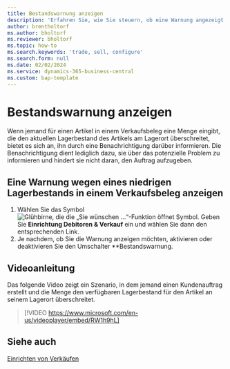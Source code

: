 ```yaml
---
title: Bestandswarnung anzeigen
description: 'Erfahren Sie, wie Sie steuern, ob eine Warnung angezeigt wird, wenn eine Bestellmenge den Lagerbestand eines Artikels überschreitet.'
author: brentholtorf
ms.author: bholtorf
ms.reviewer: bholtorf
ms.topic: how-to
ms.search.keywords: 'trade, sell, configure'
ms.search.form: null
ms.date: 02/02/2024
ms.service: dynamics-365-business-central
ms.custom: bap-template
---
```


# <a name="display-a-stockout-warning"></a>Bestandswarnung anzeigen

Wenn jemand für einen Artikel in einem Verkaufsbeleg eine Menge eingibt, die den aktuellen Lagerbestand des Artikels am Lagerort überschreitet, bietet es sich an, ihn durch eine Benachrichtigung darüber informieren. Die Benachrichtigung dient lediglich dazu, sie über das potenzielle Problem zu informieren und hindert sie nicht daran, den Auftrag aufzugeben.

## <a name="to-show-a-warning-about-low-inventory-on-a-sales-document"></a>Eine Warnung wegen eines niedrigen Lagerbestands in einem Verkaufsbeleg anzeigen

1. Wählen Sie das Symbol ![Glühbirne, die die „Sie wünschen ...“-Funktion öffnet](media/ui-search/search_small.png "Wie möchten Sie weiter verfahren") Symbol. Geben Sie **Einrichtung Debitoren & Verkauf** ein und wählen Sie dann den entsprechenden Link.
1. Je nachdem, ob Sie die Warnung anzeigen möchten, aktivieren oder deaktivieren Sie den Umschalter **Bestandswarnung.

## <a name="video-guidance"></a>Videoanleitung

Das folgende Video zeigt ein Szenario, in dem jemand einen Kundenauftrag erstellt und die Menge den verfügbaren Lagerbestand für den Artikel an seinem Lagerort überschreitet.

> [!VIDEO https://www.microsoft.com/en-us/videoplayer/embed/RW1h9hL]

## <a name="see-also"></a>Siehe auch

[Einrichten von Verkäufen](sales-setup-sales.md)
